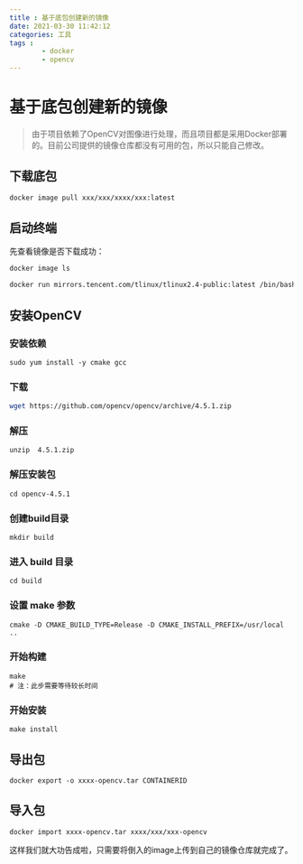 ```yaml
---
title : 基于底包创建新的镜像
date: 2021-03-30 11:42:12
categories: 工具
tags :
        - docker
        - opencv
---
```


# 基于底包创建新的镜像

> 由于项目依赖了OpenCV对图像进行处理，而且项目都是采用Docker部署的。目前公司提供的镜像仓库都没有可用的包，所以只能自己修改。

## 下载底包

```bash
docker image pull xxx/xxx/xxxx/xxx:latest
```

## 启动终端

先查看镜像是否下载成功：

```bash
docker image ls
```

```bash
docker run mirrors.tencent.com/tlinux/tlinux2.4-public:latest /bin/bash
```

## 安装OpenCV

### 安装依赖

```
sudo yum install -y cmake gcc
```

### 下载

```bash
wget https://github.com/opencv/opencv/archive/4.5.1.zip
```

### 解压

```
unzip  4.5.1.zip
```

### 解压安装包

```
cd opencv-4.5.1
```

### 创建build目录

```
mkdir build
```

### 进入 build 目录

```
cd build
```

### 设置 make 参数

```
cmake -D CMAKE_BUILD_TYPE=Release -D CMAKE_INSTALL_PREFIX=/usr/local ..
```

### 开始构建

```
make
# 注：此步需要等待较长时间
```

### 开始安装

```
make install
```

## 导出包

```
docker export -o xxxx-opencv.tar CONTAINERID
```

## 导入包

```
docker import xxxx-opencv.tar xxxx/xxx/xxx-opencv
```

这样我们就大功告成啦，只需要将倒入的image上传到自己的镜像仓库就完成了。
